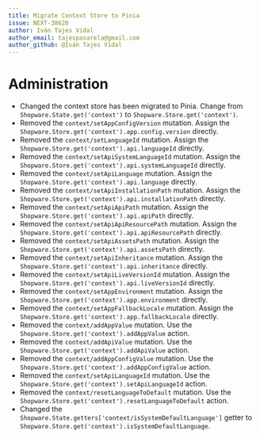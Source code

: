 ```yaml
---
title: Migrate Context Store to Pinia
issue: NEXT-38620
author: Iván Tajes Vidal
author_email: tajespasarela@gmail.com
author_github: @Iván Tajes Vidal
---
```

# Administration
* Changed the context store has been migrated to Pinia. Change from `Shopware.State.get('context')` to `Shopware.Store.get('context')`.
* Removed the `context/setAppConfigVersion` mutation. Assign the `Shopware.Store.get('context').app.config.version` directly.
* Removed the `context/setLanguageId` mutation. Assign the `Shopware.Store.get('context').api.languageId` directly.
* Removed the `context/setApiSystemLanguageId` mutation. Assign the `Shopware.Store.get('context').api.systemLanguageId` directly.
* Removed the `context/setApiLanguage` mutation. Assign the `Shopware.Store.get('context').api.language` directly.
* Removed the `context/setApiInstallationPath` mutation. Assign the `Shopware.Store.get('context').api.installationPath` directly.
* Removed the `context/setApiApiPath` mutation. Assign the `Shopware.Store.get('context').api.apiPath` directly.
* Removed the `context/setApiApiResourcePath` mutation. Assign the `Shopware.Store.get('context').api.apiResourcePath` directly.
* Removed the `context/setApiAssetsPath` mutation. Assign the `Shopware.Store.get('context').api.assetsPath` directly.
* Removed the `context/setApiInheritance` mutation. Assign the `Shopware.Store.get('context').api.inheritance` directly.
* Removed the `context/setApiLiveVersionId` mutation. Assign the `Shopware.Store.get('context').api.liveVersionId` directly.
* Removed the `context/setAppEnvironment` mutation. Assign the `Shopware.Store.get('context').app.environment` directly.
* Removed the `context/setAppFallbackLocale` mutation. Assign the `Shopware.Store.get('context').app.fallbackLocale` directly.
* Removed the `context/addAppValue` mutation. Use the `Shopware.Store.get('context').addAppValue` action.
* Removed the `context/addApiValue` mutation. Use the `Shopware.Store.get('context').addApiValue` action.
* Removed the `context/addAppConfigValue` mutation. Use the `Shopware.Store.get('context').addAppConfigValue` action.
* Removed the `context/setApiLanguageId` mutation. Use the `Shopware.Store.get('context').setApiLanguageId` action.
* Removed the `context/resetLanguageToDefault` mutation. Use the `Shopware.Store.get('context').resetLanguageToDefault` action.
* Changed the `Shopware.State.getters['context/isSystemDefaultLanguage']` getter to `Shopware.Store.get('context').isSystemDefaultLanguage`.
